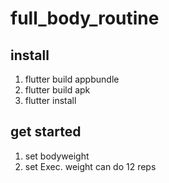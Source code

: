 # full_body_routine

## install
1. flutter build appbundle
2. flutter build apk
3. flutter install
   
## get started
1. set bodyweight
2. set Exec. weight can do 12  reps
